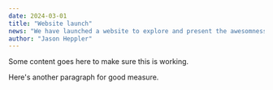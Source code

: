 ```yaml
---
date: 2024-03-01
title: "Website launch"
news: "We have launched a website to explore and present the awesomness of murder in Italy."
author: "Jason Heppler"
---
```


Some content goes here to make sure this is working.

Here's another paragraph for good measure.
